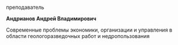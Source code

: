 преподаватель



**Андрианов Андрей Владимирович**

Современные проблемы экономики, организации и управления в области геологоразведочных работ и недропользования